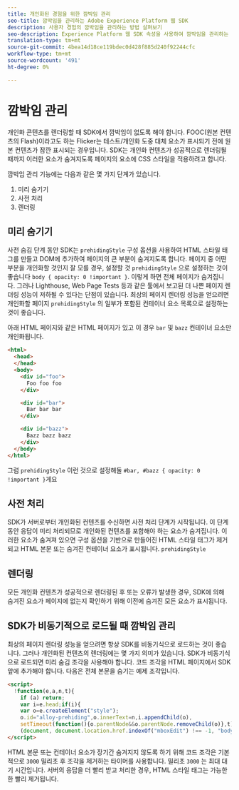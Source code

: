 ```yaml
---
title: 개인화된 경험을 위한 깜박임 관리
seo-title: 깜박임을 관리하는 Adobe Experience Platform 웹 SDK
description: 사용자 경험의 깜박임을 관리하는 방법 살펴보기
seo-description: Experience Platform 웹 SDK 속성을 사용하여 깜박임을 관리하는 방법 살펴보기
translation-type: tm+mt
source-git-commit: 4bea14d18ce119bdec0d428f885d240f92244cfc
workflow-type: tm+mt
source-wordcount: '491'
ht-degree: 0%

---
```



# 깜박임 관리

개인화 콘텐츠를 렌더링할 때 SDK에서 깜박임이 없도록 해야 합니다. FOOC(원본 컨텐츠의 Flash)이라고도 하는 Flicker는 테스트/개인화 도중 대체 요소가 표시되기 전에 원본 컨텐츠가 잠깐 표시되는 경우입니다. SDK는 개인화 컨텐츠가 성공적으로 렌더링될 때까지 이러한 요소가 숨겨지도록 페이지의 요소에 CSS 스타일을 적용하려고 합니다.

깜박임 관리 기능에는 다음과 같은 몇 가지 단계가 있습니다.

1. 미리 숨기기
1. 사전 처리
1. 렌더링

## 미리 숨기기

사전 숨김 단계 동안 SDK는 `prehidingStyle` 구성 옵션을 사용하여 HTML 스타일 태그를 만들고 DOM에 추가하여 페이지의 큰 부분이 숨겨지도록 합니다. 페이지 중 어떤 부분을 개인화할 것인지 잘 모를 경우, 설정할 것 `prehidingStyle` 으로 설정하는 것이 좋습니다 `body { opacity: 0 !important }`. 이렇게 하면 전체 페이지가 숨겨집니다. 그러나 Lighthouse, Web Page Tests 등과 같은 툴에서 보고된 더 나쁜 페이지 렌더링 성능이 저하될 수 있다는 단점이 있습니다. 최상의 페이지 렌더링 성능을 얻으려면 개인화할 페이지 `prehidingStyle` 의 일부가 포함된 컨테이너 요소 목록으로 설정하는 것이 좋습니다.

아래 HTML 페이지와 같은 HTML 페이지가 있고 이 경우 `bar` 및 `bazz` 컨테이너 요소만 개인화됩니다.

```html
<html>
  <head>
  </head>
  <body>
    <div id="foo">
      Foo foo foo
    </div>

    <div id="bar">
      Bar bar bar
    </div>

    <div id="bazz">
      Bazz bazz bazz
    </div>
  </body>
</html>
```

그럼 `prehidingStyle` 이런 것으로 설정해둘 `#bar, #bazz { opacity: 0 !important }`게요

## 사전 처리

SDK가 서버로부터 개인화된 컨텐츠를 수신하면 사전 처리 단계가 시작됩니다. 이 단계 동안 응답이 미리 처리되므로 개인화된 컨텐츠를 포함해야 하는 요소가 숨겨집니다. 이러한 요소가 숨겨져 있으면 구성 옵션을 기반으로 만들어진 HTML 스타일 태그가 제거되고 HTML 본문 또는 숨겨진 컨테이너 요소가 표시됩니다. `prehidingStyle`

## 렌더링

모든 개인화 컨텐츠가 성공적으로 렌더링된 후 또는 오류가 발생한 경우, SDK에 의해 숨겨진 요소가 페이지에 없는지 확인하기 위해 이전에 숨겨진 모든 요소가 표시됩니다.

## SDK가 비동기적으로 로드될 때 깜박임 관리

최상의 페이지 렌더링 성능을 얻으려면 항상 SDK를 비동기식으로 로드하는 것이 좋습니다. 그러나 개인화된 컨텐츠의 렌더링에는 몇 가지 의미가 있습니다. SDK가 비동기식으로 로드되면 미리 숨김 조각을 사용해야 합니다. 코드 조각을 HTML 페이지에서 SDK 앞에 추가해야 합니다. 다음은 전체 본문을 숨기는 예제 조각입니다.

```html
<script>
  !function(e,a,n,t){
    if (a) return;
    var i=e.head;if(i){
    var o=e.createElement("style");
    o.id="alloy-prehiding",o.innerText=n,i.appendChild(o),
    setTimeout(function(){o.parentNode&&o.parentNode.removeChild(o)},t)}}
    (document, document.location.href.indexOf("mboxEdit") !== -1, "body { opacity: 0 !important }", 3000);
</script>
```

HTML 본문 또는 컨테이너 요소가 장기간 숨겨지지 않도록 하기 위해 코드 조각은 기본적으로 `3000` 밀리초 후 조각을 제거하는 타이머를 사용합니다. 밀리초 `3000` 는 최대 대기 시간입니다. 서버의 응답을 더 빨리 받고 처리한 경우, HTML 스타일 태그는 가능한 한 빨리 제거됩니다.
